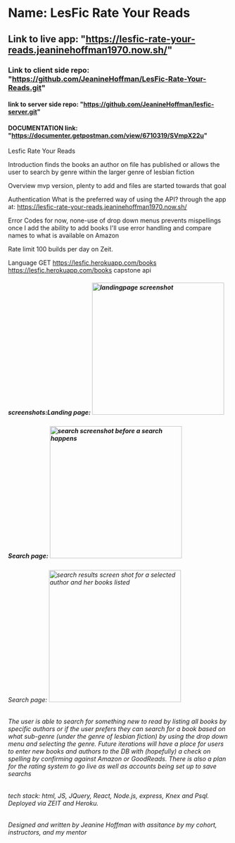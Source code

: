 # Name: LesFic Rate Your Reads

## Link to live app: "https://lesfic-rate-your-reads.jeaninehoffman1970.now.sh/"

### Link to client side repo: "https://github.com/JeanineHoffman/LesFic-Rate-Your-Reads.git"

#### link to  server side repo: "https://github.com/JeanineHoffman/lesfic-server.git"

#### DOCUMENTATION link: "https://documenter.getpostman.com/view/6710319/SVmpX22u"

Lesfic Rate Your Reads

Introduction
finds the books an author on file has published or allows the user to search by genre within the larger genre of lesbian fiction

Overview
mvp version, plenty to add and files are started towards that goal

Authentication
What is the preferred way of using the API? through the app at: https://lesfic-rate-your-reads.jeaninehoffman1970.now.sh/

Error Codes
for now, none-use of drop down menus prevents mispellings once I add the ability to add books I'll use error handling and compare names to what is available on Amazon

Rate limit
100 builds per day on Zeit.

Language
GET https://lesfic.herokuapp.com/books
https://lesfic.herokuapp.com/books
capstone api

##### screenshots:Landing page: <img src="./src/img/landingPage.png" alt="landingpage screenshot" height="300px" /> 

##### Search page: <img src="./src/img/searchpageB4.png" alt="search screenshot before a search happens" height="300px"/> 

###### Search page: <img src="./src/img/searchResults.png" alt="search results screen shot for a selected author and her books listed" height="300px"/> 

###### <p>The user is able to search for something new to read by listing all books by specific authors or if the user prefers they can search for a book based on what sub-genre (under the genre of lesbian fiction) by using the drop down menu and selecting the genre. Future iterations will have a place for users to enter new books and authors to the DB with (hopefully) a check on spelling by confirming against Amazon or GoodReads. There is also a plan for the rating system to go live as well as accounts being set up to save searchs</p>

###### tech stack: html, JS, JQuery, React, Node.js, express, Knex and Psql. Deployed via ZEIT and Heroku.

###### Designed and written by Jeanine Hoffman with assitance by my cohort, instructors, and my mentor